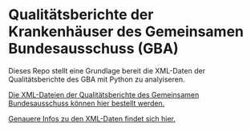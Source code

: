 # Qualitätsberichte der Krankenhäuser des Gemeinsamen Bundesausschuss (GBA)

Dieses Repo stellt eine Grundlage bereit die XML-Daten der Qualitätsberichte des GBA mit Python zu analyiseren.

[Die XML-Dateien der Qualitätsberichte des Gemeinsamen Bundesausschuss können hier bestellt werden.](https://www.g-ba.de/institution/themenschwerpunkte/qualitaetssicherung/qualitaetsdaten/qualitaetsbericht/xml-daten/)

[Genauere Infos zu den XML-Daten findet sich hier.](https://www.g-ba.de/institution/themenschwerpunkte/qualitaetssicherung/qualitaetsdaten/qualitaetsbericht/servicedateien/)
